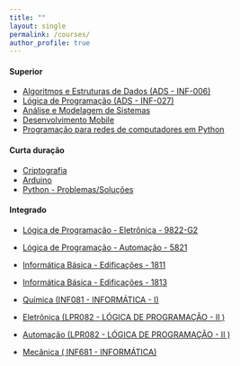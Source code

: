 ```yaml
---
title: ""
layout: single
permalink: /courses/
author_profile: true
---
```


<link rel="stylesheet" href="{{ '/assets/css/custom.css' | relative_url }}">


#### Superior

- <span class="education-title">[Algoritmos e Estruturas de Dados (ADS - INF-006)](/algoritmos/)</span>
- <span class="education-title">[Lógica de Programação (ADS - INF-027)](/logicaprog/)</span>
- <span class="education-title">[Análise e Modelagem de Sistemas](/ams/)</span>
- <span class="education-title">[Desenvolvimento Mobile](/mobile/)</span>
- <span class="education-title">[Programação para redes de computadores em Python](/redespython/)</span>

#### Curta duração

- <span class="education-title">[Criptografia](/cripto/)</span>
- <span class="education-title">[Arduino](/arduino/)</span>
- <span class="education-title">[Python - Problemas/Soluções](/problemas/)</span>
  
  
#### Integrado
- <span class="education-title">[Lógica de Programação - Eletrônica - 9822-G2](/generalC/)</span>
- <span class="education-title">[Lógica de Programação - Automação - 5821](/generalC/)</span>
- <span class="education-title">[Informática Básica - Edificações - 1811](/generalC/)</span>
- <span class="education-title">[Informática Básica - Edificações - 1813](/generalC/)</span>

- <span class="education-title">[Química (INF081 - INFORMÁTICA - I)](/quimica/)</span>
- <span class="education-title">[Eletrônica (LPR082 - LÓGICA DE PROGRAMAÇÃO - II )](/eletronica/)</span>
- <span class="education-title">[Automação (LPR082 - LÓGICA DE PROGRAMAÇÃO - II )](/automacao/)</span>
- <span class="education-title">[Mecânica ( INF681 - INFORMÁTICA)](/mecanica/)</span>
